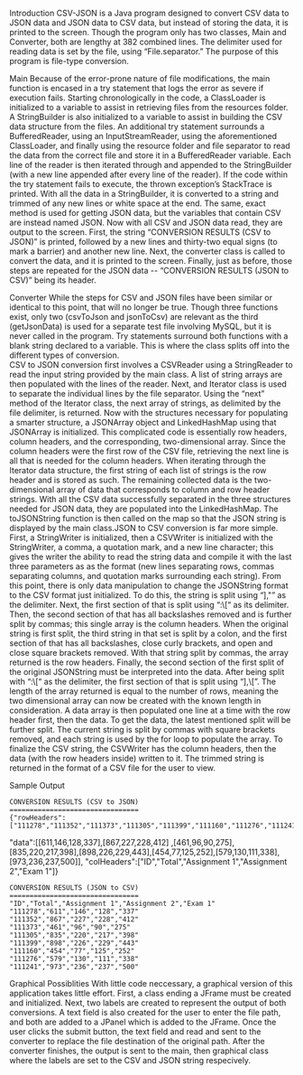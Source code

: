 Introduction
	CSV-JSON is a Java program designed to convert CSV data to JSON data and JSON data to CSV data, but instead of storing the data, it is
  printed to the screen. Though the program only has two classes, Main and Converter, both are lengthy at 382 combined lines. The 
  delimiter used for reading data is set by the file, using “File.separator.” The purpose of this program is file-type conversion.

Main
	Because of the error-prone nature of file modifications, the main function is encased in a try statement that logs the error as severe 
  if execution fails. Starting chronologically in the code, a ClassLoader is initialized to a variable to assist in retrieving files from
  the resources folder. A StringBuilder is also initialized to a variable to assist in building the CSV data structure from the files. An 
  additional try statement surrounds a BufferedReader, using an InputStreamReader, using the aforementioned ClassLoader, and finally using
  the resource folder and file separator to read the data from the correct file and store it in a BufferedReader variable. Each line of
  the reader is then iterated through and appended to the StringBuilder (with a new line appended after every line of the reader).
  If the code within the try statement fails to execute, the thrown exception’s StackTrace is printed. With all the data in a 
  StringBuilder, it is converted to a string and trimmed of any new lines or white space at the end. The same, exact method is used 
  for getting JSON data, but the variables that contain CSV are instead named JSON. Now with all CSV and JSON data read, they are
  output to the screen. First, the string “CONVERSION RESULTS (CSV to JSON)” is printed, followed by a new lines and thirty-two equal 
  signs (to mark a barrier) and another new line. Next, the converter class is called to convert the data, and it is printed to the 
  screen. Finally, just as before, those steps are repeated for the JSON data -- “CONVERSION RESULTS (JSON to CSV)” being its header.

Converter
    	While the steps for CSV and JSON files have been similar or identical to this point, that will no longer be true. Though three
      functions exist, only two (csvToJson and jsonToCsv) are relevant as the third (getJsonData) is used for a separate test file
      involving MySQL, but it is never called in the program. Try statements surround both functions with a blank string declared to a 
      variable. This is where the class splits off into the different types of conversion.  
      CSV to JSON conversion first involves a CSVReader using a StringReader to read the input string provided by the main class.
      A list of string arrays are then populated with the lines of the reader. Next, and Iterator class is used to separate the 
      individual lines by the file separator. Using the “next” method of the Iterator class, the next array of strings, as delimited
      by the file delimiter, is returned. Now with the structures necessary for populating a smarter structure, a JSONArray object and
      LinkedHashMap using that JSONArray is initialized. This complicated code is essentially row headers, column headers, and the 
      corresponding, two-dimensional array. Since the column headers were the first row of the CSV file, retrieving the next line is
      all that is needed for the column headers. When iterating through the Iterator data structure, the first string of each list of
      strings is the row header and is stored as such. The remaining collected data is the two-dimensional array of data that
      corresponds to column and row header strings. With all the CSV data successfully separated in the three structures needed for 
      JSON data, they are populated into the LinkedHashMap. The toJSONString function is then called on the map so that the JSON string
      is displayed by the main class.JSON to CSV conversion is far more simple. First, a StringWriter is initialized, then a CSVWriter 
      is initialized with the StringWriter, a comma, a quotation mark, and a new line character; this gives the writer the ability to 
      read the string data and compile it with the last three parameters as as the format (new lines separating rows, commas separating
      columns, and quotation marks surrounding each string). From this point, there is only data manipulation to change the JSONString 
      format to the CSV format just initialized. To do this, the string is split using “],\"” as the delimiter. Next, the first section
      of that is split using “:\\[“ as its delimiter. Then, the second section of that has all backslashes removed and is further split
      by commas; this single array is the column headers. When the original string is first split, the third string in that set is split
      by a colon, and the first section of that has all backslashes, close curly brackets, and open and close square brackets removed. 
      With that string split by commas, the array returned is the row headers. Finally, the second section of the first split of the
      original JSONString must be interpreted into the data. After being split with “:\\[“ as the delimiter, the first section of that 
      is split using “],\\[”. The length of the array returned is equal to the number of rows, meaning the two dimensional array can 
      now be created with the known length in consideration. A data array is then populated one line at a time with the row header 
      first, then the data. To get the data, the latest mentioned split will be further split. The current string is split by commas
      with square brackets removed, and each string is used by the for loop to populate the array. To finalize the CSV string, the
      CSVWriter has the column headers, then the data (with the row headers inside) written to it. The trimmed string is returned in 
      the format of a CSV file for the user to view.

Sample Output

	CONVERSION RESULTS (CSV to JSON)
	================================
	{"rowHeaders":["111278","111352","111373","111305","111399","111160","111276","111241"],
  "data":[[611,146,128,337],[867,227,228,412] ,[461,96,90,275],[835,220,217,398],[898,226,229,443],[454,77,125,252],[579,130,111,338],[973,236,237,500]],
  "colHeaders":["ID","Total","Assignment 1","Assignment 2","Exam 1"]}

	CONVERSION RESULTS (JSON to CSV)
	================================
	"ID","Total","Assignment 1","Assignment 2","Exam 1"
	"111278","611","146","128","337"
	"111352","867","227","228","412"
	"111373","461","96","90","275"
	"111305","835","220","217","398"
	"111399","898","226","229","443"
	"111160","454","77","125","252"
	"111276","579","130","111","338"
	"111241","973","236","237","500"
	
Graphical Possiblities
	With little code neccessary, a graphical version of this application takes little effort. First, a class ending a JFrame must be 
  created and initialized. Next, two labels are created to represent the output of both conversions. A text field is also created for
  the user to enter the file path, and both are added to a JPanel which is added to the JFrame. Once the user clicks the submit button,
  the text field and read and sent to the converter to replace the file destination of the original path. After the converter finishes,
  the output is sent to the main, then graphical class where the labels are set to the CSV and JSON string respecively.
